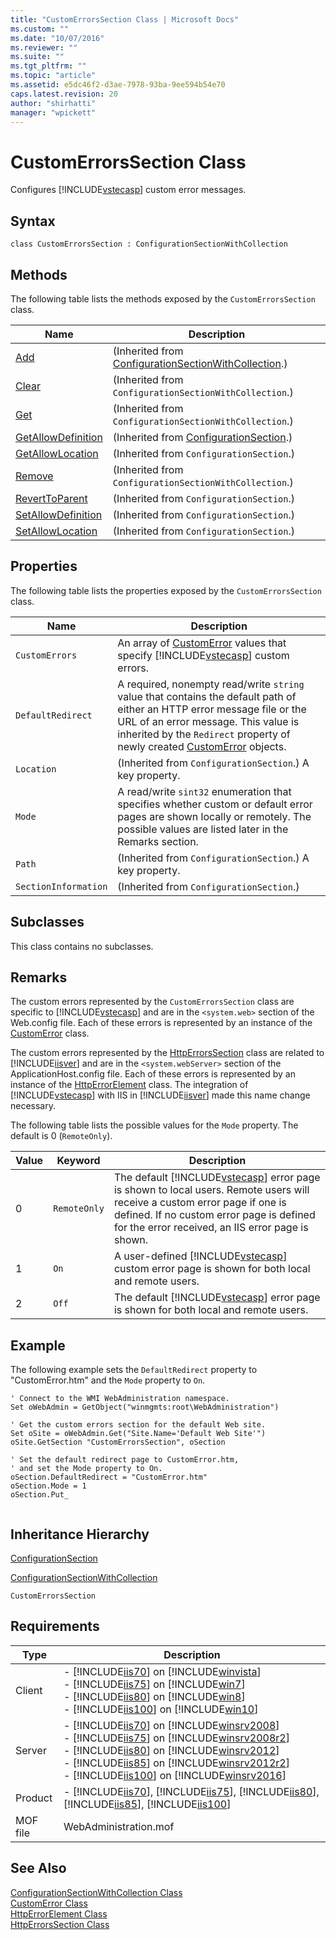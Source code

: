 ```yaml
---
title: "CustomErrorsSection Class | Microsoft Docs"
ms.custom: ""
ms.date: "10/07/2016"
ms.reviewer: ""
ms.suite: ""
ms.tgt_pltfrm: ""
ms.topic: "article"
ms.assetid: e5dc46f2-d3ae-7978-93ba-9ee594b54e70
caps.latest.revision: 20
author: "shirhatti"
manager: "wpickett"
---
```

# CustomErrorsSection Class
Configures [!INCLUDE[vstecasp](../wmi-provider/includes/vstecasp-md.md)] custom error messages.  
  
## Syntax  
  
```vbs  
class CustomErrorsSection : ConfigurationSectionWithCollection  
```  
  
## Methods  
 The following table lists the methods exposed by the `CustomErrorsSection` class.  
  
|Name|Description|  
|----------|-----------------|  
|[Add](../wmi-provider/configurationsectionwithcollection-add-method.md)|(Inherited from [ConfigurationSectionWithCollection](../wmi-provider/configurationsectionwithcollection-class.md).)|  
|[Clear](../wmi-provider/configurationsectionwithcollection-clear-method.md)|(Inherited from `ConfigurationSectionWithCollection`.)|  
|[Get](../wmi-provider/configurationsectionwithcollection-get-method.md)|(Inherited from `ConfigurationSectionWithCollection`.)|  
|[GetAllowDefinition](../wmi-provider/configurationsection-getallowdefinition-method.md)|(Inherited from [ConfigurationSection](../wmi-provider/configurationsection-class.md).)|  
|[GetAllowLocation](../wmi-provider/configurationsection-getallowlocation-method.md)|(Inherited from `ConfigurationSection`.)|  
|[Remove](../wmi-provider/configurationsectionwithcollection-remove-method.md)|(Inherited from `ConfigurationSectionWithCollection`.)|  
|[RevertToParent](../wmi-provider/configurationsection-reverttoparent-method.md)|(Inherited from `ConfigurationSection`.)|  
|[SetAllowDefinition](../wmi-provider/configurationsection-setallowdefinition-method.md)|(Inherited from `ConfigurationSection`.)|  
|[SetAllowLocation](../wmi-provider/configurationsection-setallowlocation-method.md)|(Inherited from `ConfigurationSection`.)|  
  
## Properties  
 The following table lists the properties exposed by the `CustomErrorsSection` class.  
  
|Name|Description|  
|----------|-----------------|  
|`CustomErrors`|An array of [CustomError](../wmi-provider/customerror-class.md) values that specify [!INCLUDE[vstecasp](../wmi-provider/includes/vstecasp-md.md)] custom errors.|  
|`DefaultRedirect`|A required, nonempty read/write `string` value that contains the default path of either an HTTP error message file or the URL of an error message. This value is inherited by the `Redirect` property of newly created [CustomError](../wmi-provider/customerror-class.md) objects.|  
|`Location`|(Inherited from `ConfigurationSection`.) A key property.|  
|`Mode`|A read/write `sint32` enumeration that specifies whether custom or default error pages are shown locally or remotely. The possible values are listed later in the Remarks section.|  
|`Path`|(Inherited from `ConfigurationSection`.) A key property.|  
|`SectionInformation`|(Inherited from `ConfigurationSection`.)|  
  
## Subclasses  
 This class contains no subclasses.  
  
## Remarks  
 The custom errors represented by the `CustomErrorsSection` class are specific to [!INCLUDE[vstecasp](../wmi-provider/includes/vstecasp-md.md)] and are in the `<system.web>` section of the Web.config file. Each of these errors is represented by an instance of the [CustomError](../wmi-provider/customerror-class.md) class.  
  
 The custom errors represented by the [HttpErrorsSection](../wmi-provider/httperrorssection-class.md) class are related to [!INCLUDE[iisver](../wmi-provider/includes/iisver-md.md)] and are in the `<system.webServer>` section of the ApplicationHost.config file. Each of these errors is represented by an instance of the [HttpErrorElement](../wmi-provider/httperrorelement-class.md) class. The integration of [!INCLUDE[vstecasp](../wmi-provider/includes/vstecasp-md.md)] with IIS in [!INCLUDE[iisver](../wmi-provider/includes/iisver-md.md)] made this name change necessary.  
  
 The following table lists the possible values for the `Mode` property. The default is 0 (`RemoteOnly`).  
  
|Value|Keyword|Description|  
|-----------|-------------|-----------------|  
|0|`RemoteOnly`|The default [!INCLUDE[vstecasp](../wmi-provider/includes/vstecasp-md.md)] error page is shown to local users. Remote users will receive a custom error page if one is defined. If no custom error page is defined for the error received, an IIS error page is shown.|  
|1|`On`|A user-defined [!INCLUDE[vstecasp](../wmi-provider/includes/vstecasp-md.md)] custom error page is shown for both local and remote users.|  
|2|`Off`|The default [!INCLUDE[vstecasp](../wmi-provider/includes/vstecasp-md.md)] error page is shown for both local and remote users.|  
  
## Example  
 The following example sets the `DefaultRedirect` property to "CustomError.htm" and the `Mode` property to `On`.  
  
```  
' Connect to the WMI WebAdministration namespace.  
Set oWebAdmin = GetObject("winmgmts:root\WebAdministration")  
  
' Get the custom errors section for the default Web site.  
Set oSite = oWebAdmin.Get("Site.Name='Default Web Site'")  
oSite.GetSection "CustomErrorsSection", oSection  
  
' Set the default redirect page to CustomError.htm,  
' and set the Mode property to On.  
oSection.DefaultRedirect = "CustomError.htm"  
oSection.Mode = 1  
oSection.Put_  
  
```  
  
## Inheritance Hierarchy  
 [ConfigurationSection](../wmi-provider/configurationsection-class.md)  
  
 [ConfigurationSectionWithCollection](../wmi-provider/configurationsectionwithcollection-class.md)  
  
 `CustomErrorsSection`  
  
## Requirements  
  
|Type|Description|  
|----------|-----------------|  
|Client|-   [!INCLUDE[iis70](../wmi-provider/includes/iis70-md.md)] on [!INCLUDE[winvista](../wmi-provider/includes/winvista-md.md)]<br />-   [!INCLUDE[iis75](../wmi-provider/includes/iis75-md.md)] on [!INCLUDE[win7](../wmi-provider/includes/win7-md.md)]<br />-   [!INCLUDE[iis80](../wmi-provider/includes/iis80-md.md)] on [!INCLUDE[win8](../wmi-provider/includes/win8-md.md)]<br />-   [!INCLUDE[iis100](../wmi-provider/includes/iis100-md.md)] on [!INCLUDE[win10](../wmi-provider/includes/win10-md.md)]|  
|Server|-   [!INCLUDE[iis70](../wmi-provider/includes/iis70-md.md)] on [!INCLUDE[winsrv2008](../wmi-provider/includes/winsrv2008-md.md)]<br />-   [!INCLUDE[iis75](../wmi-provider/includes/iis75-md.md)] on [!INCLUDE[winsrv2008r2](../wmi-provider/includes/winsrv2008r2-md.md)]<br />-   [!INCLUDE[iis80](../wmi-provider/includes/iis80-md.md)] on [!INCLUDE[winsrv2012](../wmi-provider/includes/winsrv2012-md.md)]<br />-   [!INCLUDE[iis85](../wmi-provider/includes/iis85-md.md)] on [!INCLUDE[winsrv2012r2](../wmi-provider/includes/winsrv2012r2-md.md)]<br />-   [!INCLUDE[iis100](../wmi-provider/includes/iis100-md.md)] on [!INCLUDE[winsrv2016](../wmi-provider/includes/winsrv2016-md.md)]|  
|Product|-   [!INCLUDE[iis70](../wmi-provider/includes/iis70-md.md)], [!INCLUDE[iis75](../wmi-provider/includes/iis75-md.md)], [!INCLUDE[iis80](../wmi-provider/includes/iis80-md.md)], [!INCLUDE[iis85](../wmi-provider/includes/iis85-md.md)], [!INCLUDE[iis100](../wmi-provider/includes/iis100-md.md)]|  
|MOF file|WebAdministration.mof|  
  
## See Also  
 [ConfigurationSectionWithCollection Class](../wmi-provider/configurationsectionwithcollection-class.md)   
 [CustomError Class](../wmi-provider/customerror-class.md)   
 [HttpErrorElement Class](../wmi-provider/httperrorelement-class.md)   
 [HttpErrorsSection Class](../wmi-provider/httperrorssection-class.md)
